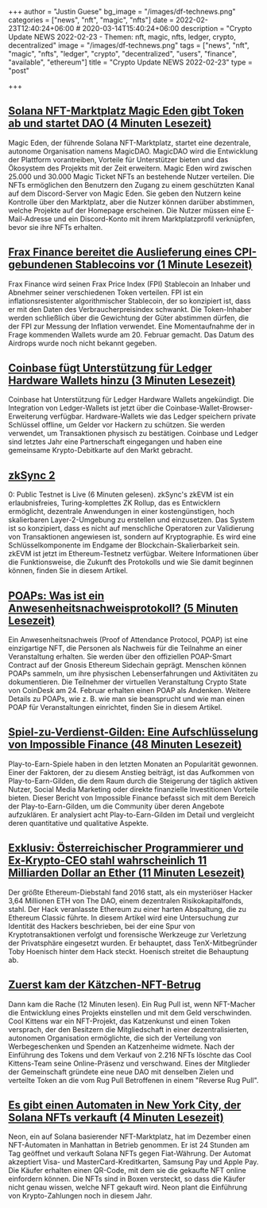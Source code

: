 +++
author = "Justin Guese"
bg_image = "/images/df-technews.png"
categories = ["news", "nft", "magic", "nfts"]
date = 2022-02-23T12:40:24+06:00 # 2020-03-14T15:40:24+06:00
description = "Crypto Update NEWS 2022-02-23 - Themen: nft, magic, nfts, ledger, crypto, decentralized"
image = "/images/df-technews.png"
tags = ["news", "nft", "magic", "nfts", "ledger", "crypto", "decentralized", "users", "finance", "available", "ethereum"]
title = "Crypto Update NEWS 2022-02-23"
type = "post"

+++

## [Solana NFT-Marktplatz Magic Eden gibt Token ab und startet DAO (4 Minuten Lesezeit)](https://decrypt.co/93484/solana-nft-marketplace-magic-eden-airdrop-tokens-dao)

 Magic Eden, der führende Solana NFT-Marktplatz, startet eine dezentrale, autonome Organisation namens MagicDAO. MagicDAO wird die Entwicklung der Plattform vorantreiben, Vorteile für Unterstützer bieten und das Ökosystem des Projekts mit der Zeit erweitern. Magic Eden wird zwischen 25.000 und 30.000 Magic Ticket NFTs an bestehende Nutzer verteilen. Die NFTs ermöglichen den Benutzern den Zugang zu einem geschützten Kanal auf dem Discord-Server von Magic Eden. Sie geben den Nutzern keine Kontrolle über den Marktplatz, aber die Nutzer können darüber abstimmen, welche Projekte auf der Homepage erscheinen. Die Nutzer müssen eine E-Mail-Adresse und ein Discord-Konto mit ihrem Marktplatzprofil verknüpfen, bevor sie ihre NFTs erhalten.

## [Frax Finance bereitet die Auslieferung eines CPI-gebundenen Stablecoins vor (1 Minute Lesezeit)](https://www.coindesk.com/business/2022/02/18/frax-finance-is-preparing-to-airdrop-a-cpi-linked-stablecoin/)

 Frax Finance wird seinen Frax Price Index (FPI) Stablecoin an Inhaber und Abnehmer seiner verschiedenen Token verteilen. FPI ist ein inflationsresistenter algorithmischer Stablecoin, der so konzipiert ist, dass er mit den Daten des Verbraucherpreisindex schwankt. Die Token-Inhaber werden schließlich über die Gewichtung der Güter abstimmen dürfen, die der FPI zur Messung der Inflation verwendet. Eine Momentaufnahme der in Frage kommenden Wallets wurde am 20. Februar gemacht. Das Datum des Airdrops wurde noch nicht bekannt gegeben.

## [Coinbase fügt Unterstützung für Ledger Hardware Wallets hinzu (3 Minuten Lesezeit)](https://decrypt.co/93387/coinbase-adds-support-ledger-hardware-wallets)

 Coinbase hat Unterstützung für Ledger Hardware Wallets angekündigt. Die Integration von Ledger-Wallets ist jetzt über die Coinbase-Wallet-Browser-Erweiterung verfügbar. Hardware-Wallets wie das Ledger speichern private Schlüssel offline, um Gelder vor Hackern zu schützen. Sie werden verwendet, um Transaktionen physisch zu bestätigen. Coinbase und Ledger sind letztes Jahr eine Partnerschaft eingegangen und haben eine gemeinsame Krypto-Debitkarte auf den Markt gebracht.

## [zkSync 2](https://matterlabs.medium.com/zksync-2-0-public-testnet-is-live-de870ba9632a)

0: Public Testnet is Live (6 Minuten gelesen). zkSync's zkEVM ist ein erlaubnisfreies, Turing-komplettes ZK Rollup, das es Entwicklern ermöglicht, dezentrale Anwendungen in einer kostengünstigen, hoch skalierbaren Layer-2-Umgebung zu erstellen und einzusetzen. Das System ist so konzipiert, dass es nicht auf menschliche Operatoren zur Validierung von Transaktionen angewiesen ist, sondern auf Kryptographie. Es wird eine Schlüsselkomponente im Endgame der Blockchain-Skalierbarkeit sein. zkEVM ist jetzt im Ethereum-Testnetz verfügbar. Weitere Informationen über die Funktionsweise, die Zukunft des Protokolls und wie Sie damit beginnen können, finden Sie in diesem Artikel.

## [POAPs: Was ist ein Anwesenheitsnachweisprotokoll? (5 Minuten Lesezeit)](https://www.coindesk.com/learn/poaps-what-is-a-proof-of-attendance-protocol/)

 Ein Anwesenheitsnachweis (Proof of Attendance Protocol, POAP) ist eine einzigartige NFT, die Personen als Nachweis für die Teilnahme an einer Veranstaltung erhalten. Sie werden über den offiziellen POAP-Smart Contract auf der Gnosis Ethereum Sidechain geprägt. Menschen können POAPs sammeln, um ihre physischen Lebenserfahrungen und Aktivitäten zu dokumentieren. Die Teilnehmer der virtuellen Veranstaltung Crypto State von CoinDesk am 24. Februar erhalten einen POAP als Andenken. Weitere Details zu POAPs, wie z. B. wie man sie beansprucht und wie man einen POAP für Veranstaltungen einrichtet, finden Sie in diesem Artikel.

## [Spiel-zu-Verdienst-Gilden: Eine Aufschlüsselung von Impossible Finance (48 Minuten Lesezeit)](https://mirror.xyz/impossibleresearch.eth/236nGOWYI2HWUQ91_nNUykvicuNo82uJnB2Mz4qFJ44)

 Play-to-Earn-Spiele haben in den letzten Monaten an Popularität gewonnen. Einer der Faktoren, der zu diesem Anstieg beiträgt, ist das Aufkommen von Play-to-Earn-Gilden, die dem Raum durch die Steigerung der täglich aktiven Nutzer, Social Media Marketing oder direkte finanzielle Investitionen Vorteile bieten. Dieser Bericht von Impossible Finance befasst sich mit dem Bereich der Play-to-Earn-Gilden, um die Community über deren Angebote aufzuklären. Er analysiert acht Play-to-Earn-Gilden im Detail und vergleicht deren quantitative und qualitative Aspekte.

## [Exklusiv: Österreichischer Programmierer und Ex-Krypto-CEO stahl wahrscheinlich 11 Milliarden Dollar an Ether (11 Minuten Lesezeit)](https://outline.com/Xrs3TR)

 Der größte Ethereum-Diebstahl fand 2016 statt, als ein mysteriöser Hacker 3,64 Millionen ETH von The DAO, einem dezentralen Risikokapitalfonds, stahl. Der Hack veranlasste Ethereum zu einer harten Abspaltung, die zu Ethereum Classic führte. In diesem Artikel wird eine Untersuchung zur Identität des Hackers beschrieben, bei der eine Spur von Kryptotransaktionen verfolgt und forensische Werkzeuge zur Verletzung der Privatsphäre eingesetzt wurden. Er behauptet, dass TenX-Mitbegründer Toby Hoenisch hinter dem Hack steckt. Hoenisch streitet die Behauptung ab.

## [Zuerst kam der Kätzchen-NFT-Betrug](https://slate.com/technology/2022/02/cool-kittens-nft-scam-coup-rug-pull-dao.html)

 Dann kam die Rache (12 Minuten lesen). Ein Rug Pull ist, wenn NFT-Macher die Entwicklung eines Projekts einstellen und mit dem Geld verschwinden. Cool Kittens war ein NFT-Projekt, das Katzenkunst und einen Token versprach, der den Besitzern die Mitgliedschaft in einer dezentralisierten, autonomen Organisation ermöglichte, die sich der Verteilung von Werbegeschenken und Spenden an Katzenheime widmete. Nach der Einführung des Tokens und dem Verkauf von 2.216 NFTs löschte das Cool Kittens-Team seine Online-Präsenz und verschwand. Eines der Mitglieder der Gemeinschaft gründete eine neue DAO mit denselben Zielen und verteilte Token an die vom Rug Pull Betroffenen in einem "Reverse Rug Pull".

## [Es gibt einen Automaten in New York City, der Solana NFTs verkauft (4 Minuten Lesezeit)](https://decrypt.co/93568/vending-machine-new-york-city-selling-solana-nfts)

 Neon, ein auf Solana basierender NFT-Marktplatz, hat im Dezember einen NFT-Automaten in Manhattan in Betrieb genommen. Er ist 24 Stunden am Tag geöffnet und verkauft Solana NFTs gegen Fiat-Währung. Der Automat akzeptiert Visa- und MasterCard-Kreditkarten, Samsung Pay und Apple Pay. Die Käufer erhalten einen QR-Code, mit dem sie die gekaufte NFT online einfordern können. Die NFTs sind in Boxen versteckt, so dass die Käufer nicht genau wissen, welche NFT gekauft wird. Neon plant die Einführung von Krypto-Zahlungen noch in diesem Jahr.

